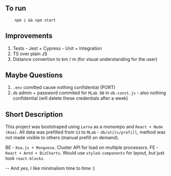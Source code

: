 ## To run

```shell
    npm i && npm start
```

## Improvements

1. Tests - Jest + Cypress - Unit + Integration
2. TS over plain JS
3. Distance convertion to km / m (for visual understanding for the user)

## Maybe Questions

1. `.env` comitted cause nothing confidential (PORT)
2. `db` admin + password commited for `MLab DB` in `db.const.js` - also nothing confidential (will delete these credentials after a week)

## Short Description

This project was bootstraped using `Lerna` as a monorepo and `React + Node (Koa)`. All data was prefilled from `S3` to `MLab` - `db/utils/prefill`, method was not made visible to others (manual prefill on demand).

BE - `Koa.js + Mongoose`. Cluster API for load on multiple processors.
FE - `React + Antd + BizCharts`. Would use `styled-components` for layout, but just took `react-blocks`.

--
And yes, I like minimalism time to time :)
